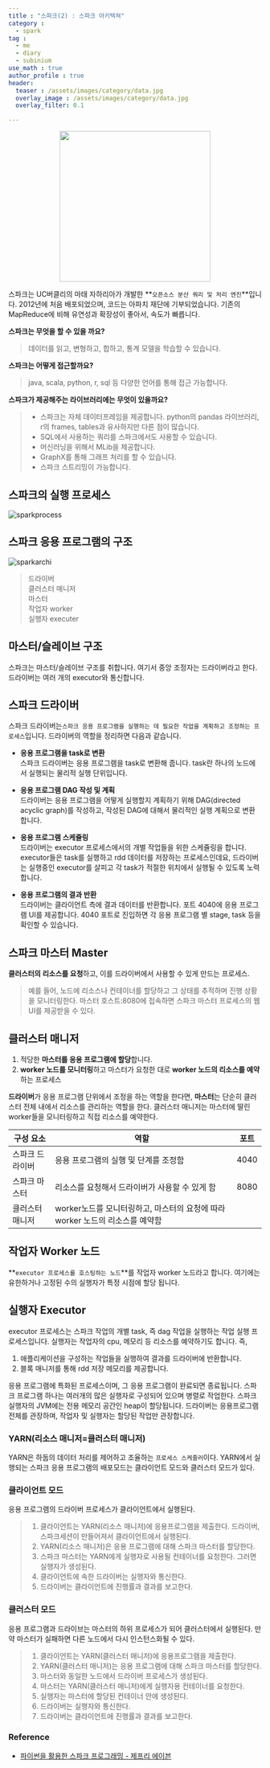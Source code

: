 ```yaml
---
title : "스파크(2) : 스파크 아키텍쳐"
category :
  - spark
tag :
  - me
  - diary
  - subinium
use_math : true
author_profile : true
header:
  teaser : /assets/images/category/data.jpg
  overlay_image : /assets/images/category/data.jpg
  overlay_filter: 0.1

---
```




<center><img src="../assets/img/spark/spark.png" style="width:300px;"></center>

스파크는 UC버클리의 마태 자하리아가 개발한 **``오픈소스 분산 쿼리 및 처리 엔진``**입니다. 2012년에 처음 배포되었으며, 코드는 아파치 재단에 기부되었습니다. 기존의 MapReduce에 비해 유연성과 확장성이 좋아서, 속도가 빠릅니다. 

**스파크는 무엇을 할 수 있을 까요?**
> 데이터를 읽고, 변형하고, 합하고, 통계 모델을 학습할 수 있습니다. 

**스파크는 어떻게 접근할까요?**
> java, scala, python, r, sql 등 다양한 언어를 통해 접근 가능합니다. 

**스파크가 제공해주는 라이브러리에는 무엇이 있을까요?**
> - 스파크는 자체 데이터프레임을 제공합니다. python의 pandas 라이브러리, r의 frames, tables과 유사하지만 다른 점이 많습니다.  
> - SQL에서 사용하는 쿼리를 스파크에서도 사용할 수 있습니다.   
> - 머신러닝을 위해서 MLib을 제공합니다.   
> - GraphX를 통해 그래프 처리를 할 수 있습니다.   
> - 스파크 스트리밍이 가능합니다. 

## 스파크의 실행 프로세스

![sparkprocess](../assets/img/spark/sparkprocess.png)


## 스파크 응용 프로그램의 구조

![sparkarchi](../assets/img/spark/sparkarchi.png)

> 드라이버  
> 클러스터 매니저  
> 마스터  
> 작업자 worker  
> 실행자 executer  


## 마스터/슬레이브 구조

스파크는 마스터/슬레이브 구조를 취합니다. 여기서 중앙 조정자는 드라이버라고 한다. 드라이버는 여러 개의 executor와 통신합니다. 


## 스파크 드라이버

스파크 드라이버는``스파크 응용 프로그램을 실행하는 데 필요한 작업을 계획하고 조정하는 프로세스``입니다. 드라이버의 역할을 정리하면 다음과 같습니다. 

- **응용 프로그램을 task로 변환**   
스파크 드라이버는 응용 프로그램을 task로 변환해 줍니다. task란 하나의 노드에서 실행되는 물리적 실행 단위입니다. 

- **응용 프로그램 DAG 작성 및 계획**   
드라이버는 응용 프로그램을 어떻게 실행할지 계획하기 위해 DAG(directed acyclic graph)를 작성하고, 작성된 DAG에 대해서 물리적인 실행 계획으로 변환합니다. 

- **응용 프로그램 스케쥴링**   
드라이버는 executor 프로세스에서의 개별 작업들을 위한 스케쥴링을 합니다. executor들은 task를 실행하고 rdd 데이터를 저장하는 프로세스인데요, 드라이버는 실행중인 executor를 살피고 각 task가 적절한 위치에서 실행될 수 있도록 노력합니다. 

- **응용 프로그램의 결과 반환**  
드라이버는 클라이언트 측에 결과 데이터를 반환합니다. 포트 4040에 응용 프로그램 UI를 제공합니다. 4040 포트로 진입하면 각 응용 프로그램 별 stage, task 등을 확인할 수 있습니다. 


## 스파크 마스터 Master

**클러스터의 리소스를 요청**하고, 이를 드라이버에서 사용할 수 있게 만드는 프로세스. 
>예를 들어, 노드에 리소스나 컨테이너를 할당하고 그 상태를 추적하며 진행 상황을 모니터링한다. 마스터 호스트:8080에 접속하면 스파크 마스터 프로세스의 웹 UI를 제공받을 수 있다. 

## 클러스터 매니저

1. 적당한 **마스터를 응용 프로그램에 할당**합니다.
2. **worker 노드를 모니터링**하고 마스터가 요청한 대로 **worker 노드의 리소스를 예약**하는 프로세스  

**드라이버**가 응용 프로그램 단위에서 조정을 하는 역할을 한다면, **마스터**는 단순히 클러스터 전체 내에서 리소스를 관리하는 역할을 한다. 클러스터 매니저는 마스터에 딸린 worker들을 모니터링하고 직접 리소스를 예약한다. 



|구성 요소|역할|포트|
|-----|---|---|
|스파크 드라이버|응용 프로그램의 실행 및 단계를 조정함|4040|
|스파크 마스터|리소스를 요청해서 드라이버가 사용할 수 있게 함|8080|
|클러스터 매니저|worker노드를 모니터링하고, 마스터의 요청에 따라 worker 노드의 리소스를 예약함||


## 작업자 Worker 노드

**``executor 프로세스를 호스팅하는 노드``**를 작업자 worker 노드라고 합니다. 여기에는 유한하거나 고정된 수의 실행자가 특정 시점에 할당 됩니다. 

## 실행자 Executor

executor 프로세스는 스파크 작업의 개별 task, 즉 dag 작업을 실행하는 작업 실행 프로세스입니다. 실행자는 작업자의 cpu, 메모리 등 리소스를 예약하기도 합니다. 즉,

1. 애플리케이션을 구성하는 작업들을 실행하여 결과를 드라이버에 반환합니다.
2. 블록 매니저를 통해 rdd 저장 메모리를 제공합니다. 

 응용 프로그램에 특화된 프로세스이며, 그 응용 프로그램이 완료되면 종료됩니다. 스파크 프로그램 하나는 여러개의 많은 실행자로 구성되어 있으며 병렬로 작업한다. 스파크 실행자의 JVM에는 전용 메모리 공간인 heap이 할당됩니다. 드라이버는 응용프로그램 전체를 관장하며, 작업자 및 실행자는 할당된 작업만 관장합니다. 


### YARN(리소스 매니저=클러스터 매니저)

YARN은 하둡의 데이터 처리를 제어하고 조율하는 ``프로세스 스케줄러``이다. YARN에서 실행되는 스파크 응용 프로그램의 배포모드는 클라이언트 모드와 클러스터 모드가 있다. 
 
### 클라이언트 모드  

응용 프로그램의 드라이버 프로세스가 클라이언트에서 실행된다.  

>1. 클라이언트는 YARN(리소스 매니저)에 응용프로그램을 제출한다. 드라이버, 스파크세션이 만들어져서 클라이언트에서 실행된다.  
>2. YARN(리소스 매니저)은 응용 프로그램에 대해 스파크 마스터를 할당한다.  
>3. 스파크 마스터는 YARN에게 실행자로 사용될 컨테이너를 요청한다. 그러면 실행자가 생성된다.  
>4. 클라이언트에 속한 드라이버는 실행자와 통신한다.  
>5. 드라이버는 클라이언트에 진행률과 결과를 보고한다.    

### 클러스터 모드

응용 프로그램과 드라이브는 마스터의 하위 프로세스가 되어 클러스터에서 실행된다. 만약 마스터가 실패하면 다른 노드에서 다시 인스턴스화될 수 있다. 

>1. 클라이언트는 YARN(클러스터 매니저)에 응용프로그램을 제출한다.  
>2. YARN(클러스터 매니저)는 응용 프로그램에 대해 스파크 마스터를 할당한다.  
>3. 마스터와 동일한 노드에서 드라이버 프로세스가 생성된다.  
>4. 마스터는 YARN(클러스터 매니저)에게 실행자용 컨테이너를 요청한다.  
>5. 실행자는 마스터에 할당된 컨테이너 안에 생성된다.  
>6. 드라이버는 실행자와 통신한다.  
>7. 드라이버는 클라이언트에 진행률과 결과를 보고한다.  


### Reference
- <a href="#"> 파이썬을 활용한 스파크 프로그래밍 - 제프리 에이븐 </a>